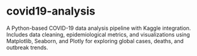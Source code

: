 # covid19-analysis
A Python-based COVID-19 data analysis pipeline with Kaggle integration. Includes data cleaning, epidemiological metrics, and visualizations using Matplotlib, Seaborn, and Plotly for exploring global cases, deaths, and outbreak trends.
